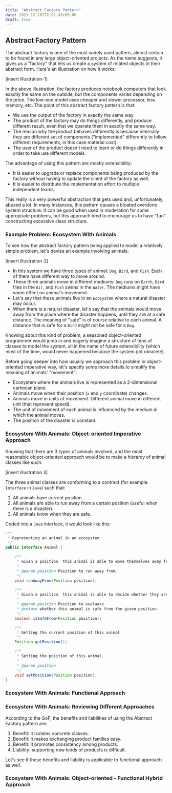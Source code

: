 ```yaml
---
title: "Abstract Factory Pattern"
date: 2021-12-16T22:02:43+09:00
draft: true
---
```

## Abstract Factory Pattern

The abstract factory is one of the most widely used pattern, almost certain to be found in any large object-oriented projects. As the name suggests, it gives us a "factory" that lets us create a system of related objects in their abstract form. Here's an illustration on how it works:

[insert illustration-1]

In the above illustration, the factory produces notebook computers that look exactly the same on the outside, but the components varies depending on the price. The low-end model uses cheaper and slower processor, less memory, etc. The point of this abstract factory pattern is that:

- We use the output of the factory in exactly the same way.
- The product of the factory may do things differently, and produce different result, even that we operate them in exactly the same way. 
- The reason why the product behaves differently is because internally they are different set of components ("implemented" differently to follow different requirements, in this case material cost).
- The user of the product doesn't need to learn or do things differently in order to take use different models.

The advantage of using this pattern are mostly extensibility: 

- It is easier to upgrade or replace components being produced by the factory without having to update the client of the factory as well.
- It is easier to distribute the implementation effort to multiple independent teams. 

This really is a very powerful abstraction that gets used and, unfortunately, abused a lot. In many instances, this pattern causes a bloated overdone system structure. It can be good when used in moderation for some appropriate problems, but this approach tend to encourage us to have "fun" constructing excessive class structure.

### Example Problem: Ecosystem With Animals

To see how the abstract factory pattern being applied to model a relatively simple problem, let's devise an example involving animals:

[insert illustration-2]

- In this system we have three types of animal: `Dog`, `Bird`, and `Fish`. Each of them have different way to move around.
- These three animals move in different mediums: `Dog` runs on `Earth`, `Bird` flies in the `Air`, and `Fish` swims in the `Water`. The mediums might have some effect on animal's movement.
- Let's say that these animals live in an `Ecosystem` where a natural disaster may occur.
- When there is a natural disaster, let's say that the animals would move away from the place where the disaster happens, until they are at a safe distance. The meaning of "safe" is of course relative to each animal. A distance that is safe for a `Bird` might not be safe for a `Dog`.

Knowing about this kind of problem, a seasoned object-oriented programmer would jump in and eagerly imagine a structure of tens of classes to model the system, all in the name of future extensibility (which most of the time, would never happened because the system got obsolete). 

Before going deeper into how usually we approach this problem in object-oriented imperative way, let's specify some more details to simplify the meaning of animals' "movement":

- Ecosystem where the animals live is represented as a 2-dimensional cartesian plane.
- Animals move when their position (`x` and `y` coordinate) changes. 
- Animals move in units of movement. Different animal move in different unit (that represent speed).
- The unit of movement of each animal is influenced by the medium in which the animal moves.
- The position of the disaster is constant.  

### Ecosystem With Animals: Object-oriented Imperative Approach

Knowing that there are 3 types of animals involved, and the most reasonable object-oriented approach would be to make a hierarcy of animal classes like such:

[insert illustration 3]

The three animal classes are conforming to a contract (for example: `Interface` in `Java`) such that:

1. All animals have current position.
2. All animals are able to run away from a certain position (useful when there is a disaster).
3. All animals know when they are safe.

Coded into a `Java` interface, it would look like this:

```java
/**
 * Representing an animal in an ecosystem.
 */
public interface Animal {

    /**
     * Given a position, this animal is able to move themselves away from it.
     *
     * @param position Position to run away from.
     */
    void runAwayFrom(Position position);

    /**
     * Given a position, this animal is able to decide whether they are within a safe distance from it.
     *
     * @param position Position to evaluate.
     * @return whether this animal is safe from the given position.
     */
    boolean isSafeFrom(Position position);

    /**
     * Getting the current position of this animal.
     */
    Position getPosition();

    /**
     * Setting the position of this animal.
     *
     * @param position
     */
    void setPosition(Position position);
}
```

### Ecosystem With Animals: Functional Approach

### Ecosystem With Animals: Reviewing Different Approaches

According to the GoF, the benefits and liabilities of using the Abstract Factory pattern are:
1. Benefit: it isolates concrete classes.
2. Benefit: it makes exchanging product families easy.
3. Benefit: it promotes consistency among products.
4. Liability: supporting new kinds of products is difficult.

Let's see if these benefits and liability is applicable to functional approach as well.

### Ecosystem With Animals: Object-oriented - Functional Hybrid Approach


<!--stackedit_data:
eyJoaXN0b3J5IjpbOTY3NjA1MDM0XX0=
-->
